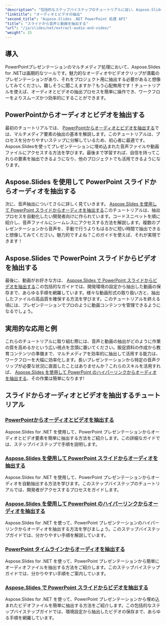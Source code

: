 ```yaml
---
"description": "包括的なステップバイステップのチュートリアルに従い、Aspose.Slides for .NET を使用して、PowerPoint プレゼンテーションからオーディオとビデオを簡単に抽出します。"
"linktitle": "オーディオとビデオの抽出"
"second_title": "Aspose.Slides .NET PowerPoint 処理 API"
"title": "スライドから音声と動画を抽出する"
"url": "/ja/slides/net/extract-audio-and-video/"
"weight": 15
---
```


## 導入

PowerPointプレゼンテーションのマルチメディア処理において、Aspose.Slides for .NETは画期的なツールです。魅力的なオーディオやビデオクリップが満載のプレゼンテーションがあり、それをプロジェクト用に抽出する必要があると想像してみてください。難しそうに聞こえますか？もう心配無用です！チュートリアルを使えば、オーディオとビデオの抽出プロセスを簡単に操作でき、ワークフローをよりスムーズかつ効率的にすることができます。

## PowerPointからオーディオとビデオを抽出する

最初のチュートリアルでは、 [PowerPointからオーディオとビデオを抽出する](./extracting-audio-and-video/)では、マルチメディア要素の抽出の基本を解説します。このチュートリアルは、プロセスを分かりやすいステップに分解しているため、初心者に最適です。Aspose.Slidesを使ってプレゼンテーションに埋め込まれた音声ファイルや動画ファイルにアクセスする方法を学びます。最後まで学習すれば、自信を持ってこれらの要素を抽出できるようになり、他のプロジェクトでも活用できるようになります。

## Aspose.Slides を使用して PowerPoint スライドからオーディオを抽出する

次に、音声抽出についてさらに詳しく見ていきます。 [Aspose.Slides を使用して PowerPoint スライドからオーディオを抽出する](./extract-audio-from-powerpoint/)このチュートリアルは、抽出プロセスを自動化したい開発者向けに作られています。コードスニペットを順に紹介し、音声ファイルにシームレスにアクセスする方法を解説します。複数のプレゼンテーションから音声を、手動で行うよりもはるかに短い時間で抽出できると想像してみてください。魅力的ですよね？このガイドを使えば、それが実現できます！

## Aspose.Slides で PowerPoint スライドからビデオを抽出する

最後に、動画がお好きな方は、 [Aspose.Slides で PowerPoint スライドからビデオを抽出する](./extract-videos-from-powerpoint-slides/)この包括的なガイドでは、開発環境の設定から抽出した動画の保存まで、あらゆる手順を網羅しています。様々な動画形式の取り扱い方と、抽出したファイルの高品質を確保する方法を学びます。このチュートリアルを終える頃には、プレゼンテーションでプロのように動画コンテンツを管理できるようになるでしょう。

## 実用的な応用と例

これらのチュートリアルに取り組む際には、音声と動画の抽出がどのように作業の質を高めるかという広い視点を念頭に置いてください。販促資料の作成から教育コンテンツの準備まで、マルチメディアを効率的に抽出して活用する能力は、ワークフローを大幅に効率化します。長いプレゼンテーションから特定の音声クリップが必要な状況に直面したことはありませんか？これらのスキルを活用すれば、 [Aspose.Slides を使用して PowerPoint のハイパーリンクからオーディオを抽出する](./extract-audio-from-hyperlinks/)、その作業は簡単になります!

## スライドからオーディオとビデオを抽出するチュートリアル
### [PowerPointからオーディオとビデオを抽出する](./extracting-audio-and-video/)
Aspose.Slides for .NET を使用して、PowerPoint プレゼンテーションからオーディオとビデオ要素を簡単に抽出する方法をご紹介します。この詳細なガイドでは、ステップバイステップで手順を説明します。
### [Aspose.Slides を使用して PowerPoint スライドからオーディオを抽出する](./extract-audio-from-powerpoint/)
Aspose.Slides for .NET を使用して、PowerPoint プレゼンテーションからオーディオを自動抽出する方法を学びます。このステップバイステップのチュートリアルでは、開発者がアクセスするプロセスをガイドします。
### [Aspose.Slides を使用して PowerPoint のハイパーリンクからオーディオを抽出する](./extract-audio-from-hyperlinks/)
Aspose.Slides for .NET を使って、PowerPoint プレゼンテーションのハイパーリンクからオーディオを抽出する方法を学びましょう。このステップバイステップガイドでは、分かりやすい手順を解説しています。
### [PowerPoint タイムラインからオーディオを抽出する](./extracting-audio-from-timeline/)
Aspose.Slides for .NET を使って、PowerPoint プレゼンテーションから簡単にオーディオファイルを抽出する方法をご紹介します。このステップバイステップガイドでは、分かりやすい手順をご案内しています。
### [Aspose.Slides で PowerPoint スライドからビデオを抽出する](./extract-videos-from-powerpoint-slides/)
Aspose.Slides for .NET を使って、PowerPoint プレゼンテーションから埋め込まれたビデオファイルを簡単に抽出する方法をご紹介します。この包括的なステップバイステップガイドでは、環境設定から抽出したビデオの保存まで、あらゆる手順を網羅しています。
